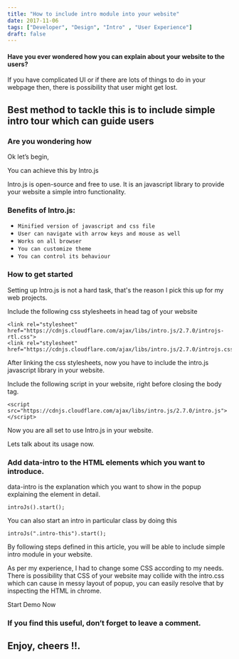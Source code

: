```yaml
---
title: "How to include intro module into your website"
date: 2017-11-06
tags: ["Developer", "Design", "Intro" , "User Experience"]
draft: false
---
```



#### Have you ever wondered how you can explain about your website to the users?
If you have complicated UI or if there are lots of things to do in your webpage
then, there is possibility that user might get lost.

## Best method to tackle this is to include simple intro tour which can guide users

### Are you wondering how

Ok let’s begin,

<p data-intro="How you can do this">You can achieve this by Intro.js</p>

Intro.js is open-source and free to use.
It is an javascript library to provide your website a simple
intro functionality.

### Benefits of Intro.js:


<ul data-intro="Benefits of Intro.js">
<li><code>Minified version of javascript and css file</code></li>
<li><code>User can navigate with arrow keys and mouse as well</code></li>
<li><code>Works on all browser</code></li>
<li><code>You can customize theme</code></li>
<li><code>You can control its behaviour</code></li>
</ul>

<h3 id="how-to-get-started">How to get started</h3>

Setting up Intro.js is not a hard task, that's the reason I pick this up
for my web projects.

Include the following css stylesheets in head tag of your website 

<pre data-intro="Include this in head tag of website"><code class="hljs xml"><span class="hljs-tag">&lt;<span class="hljs-name">link</span> <span class="hljs-attr">rel</span>=<span class="hljs-string">"stylesheet"</span> <span class="hljs-attr">href</span>=<span class="hljs-string">"https://cdnjs.cloudflare.com/ajax/libs/intro.js/2.7.0/introjs-rtl.css"</span>&gt;</span>
<span class="hljs-tag">&lt;<span class="hljs-name">link</span> <span class="hljs-attr">rel</span>=<span class="hljs-string">"stylesheet"</span> <span class="hljs-attr">href</span>=<span class="hljs-string">"https://cdnjs.cloudflare.com/ajax/libs/intro.js/2.7.0/introjs.css"</span>&gt;</span>
</code></pre>

After linking the css stylesheets, now you have to include the intro.js javascript
library in your website.

Include the following script in your website, right before closing the body tag.

<pre data-intro="Include this script before closing body tag"><code class="hljs xml"><span class="hljs-tag">&lt;<span class="hljs-name">script</span>  <span class="hljs-attr">src</span>=<span class="hljs-string">"https://cdnjs.cloudflare.com/ajax/libs/intro.js/2.7.0/intro.js"</span>&gt;</span><span class="undefined"></span><span class="hljs-tag">&lt;/<span class="hljs-name">script</span>&gt;</span>
</code></pre>



Now you are all set to use Intro.js in your website.

Lets talk about its usage now.

### Add data-intro to the HTML elements which you want to introduce.

data-intro is the explanation which you want to show in the popup explaining the
element in detail.

<pre data-intro="Call this function to start Intro"><code class="hljs css"><span class="hljs-selector-tag">introJs</span>()<span class="hljs-selector-class">.start</span>();
</code></pre>


You can also start an intro in particular class by doing this

<pre data-intro="Call intro for elements with a class"><code class="hljs css"><span class="hljs-selector-tag">introJs</span>("<span class="hljs-selector-class">.intro-this</span>")<span class="hljs-selector-class">.start</span>();
</code></pre>

By following steps defined in this article, you will be able to include 
simple intro module in your website.

As per my experience, I had to change some CSS according to my needs.
There is possibility that CSS of your website may collide with the intro.css
which can cause in messy layout of popup,
you can easily resolve that by inspecting the HTML in chrome.

<div class="btn btn-primary" onclick="startIntro()">Start Demo Now</div>

### If you find this useful, don’t forget to leave a comment.

<h2 id="enjoy-cheers" data-intro="You are all ready to go!">Enjoy, cheers !!.</h2>


